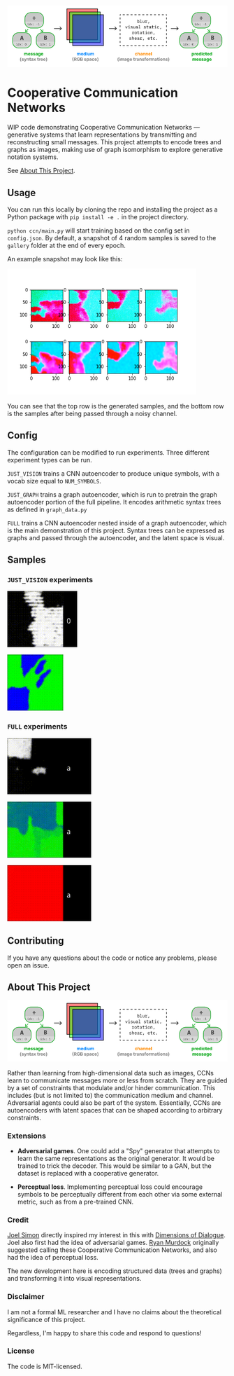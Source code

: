 ![Cooperative Communication Networks](/media/ccn.png)

# Cooperative Communication Networks

WIP code demonstrating Cooperative Communication Networks — generative systems
that learn representations by transmitting and reconstructing small messages. This project attempts to encode
trees and graphs as images, making use of graph isomorphism to explore 
generative notation systems.

See [About This Project](#about-this-project).

## Usage

You can run this locally by cloning the repo and installing the project as a
Python package with `pip install -e .` in the project directory.

`python ccn/main.py` will start training based on the config set in
`config.json`. By default, a snapshot of 4 random samples is saved to the
`gallery` folder at the end of every epoch.

An example snapshot may look like this:

![](/media/example_snapshot.png)

You can see that the top row is the generated samples, and the bottom row is the
samples after being passed through a noisy channel.

## Config

The configuration can be modified to run experiments. Three different
experiment types can be run.

`JUST_VISION` trains a CNN autoencoder to produce unique symbols, with a vocab
size equal to `NUM_SYMBOLS`.

`JUST_GRAPH` trains a graph autoencoder, which is run to pretrain the graph
autoencoder portion of the full pipeline. It encodes arithmetic syntax
trees as defined in `graph_data.py` 

`FULL` trains a CNN autoencoder nested inside of a graph autoencoder, which is
the main demonstration of this project. Syntax trees can be expressed as graphs
and passed through the autoencoder, and the latent space is visual.

## Samples

### `JUST_VISION` experiments

![](/media/cloud_vision_only_newaug_test_night_animation.gif)

![](/media/cloud_vision_only_color_animation.gif)

### `FULL` experiments

![](/media/cloud_full_test_animation.gif)

![](/media/cloud_full_color_2_animation.gif)

![](/media/cloud_6node_full_color_animation.gif)


## Contributing

If you have any questions about the code or notice any problems, please open an
issue.

## About This Project

![Cooperative Communication Networks](/media/ccn.png)

Rather than learning from high-dimensional data such as images, CCNs learn to communicate messages more or less from scratch.
They are guided by a set of constraints that modulate and/or hinder
communication. This includes (but is not limited to) the communication medium
and channel. Adversarial agents could also be part of the system. Essentially,
CCNs are autoencoders with latent spaces that can be shaped according to
arbitrary constraints.

### Extensions

* **Adversarial games**. One could add a "Spy" generator that attempts
to learn the same representations as the original generator. It would be trained
to trick the decoder. This would be similar to a GAN, but the dataset is
replaced with a cooperative generator.

* **Perceptual loss**. Implementing perceptual loss could encourage symbols to be
perceptually different from each other via some external metric, such as from a
pre-trained CNN.

### Credit

[Joel Simon](https://www.joelsimon.net/) directly inspired my interest in this
with [Dimensions of Dialogue](https://www.joelsimon.net/dimensions-of-dialogue.html).
Joel also first had the idea of adversarial games.
[Ryan Murdock](https://rynmurdock.github.io/2020/02/05/CCN.html) originally
suggested calling these Cooperative Communication Networks, and also had the
idea of perceptual loss.

The new development here is encoding structured data (trees and graphs) and
transforming it into visual representations.

### Disclaimer

I am not a formal ML researcher and I have no claims about the theoretical
significance of this project.

Regardless, I'm happy to share this code and respond to questions!

### License

The code is MIT-licensed.
